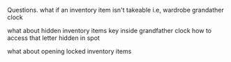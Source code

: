 Questions. 
what if an inventory item isn't takeable 
i.e, wardrobe grandather clock 

what about hidden inventory items 
key inside grandfather clock how to access that 
letter hidden in spot 

what about opening locked inventory items 